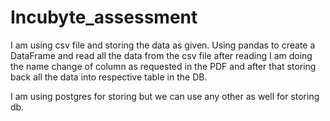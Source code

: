 # Incubyte_assessment

I am using csv file and storing the data as given. Using pandas to create a DataFrame and read all the data from the csv file after reading I am doing the name change of column as requested in the PDF and after that storing back all the data into respective table in the DB.

I am using postgres for storing but we can use any other as well for storing db.
